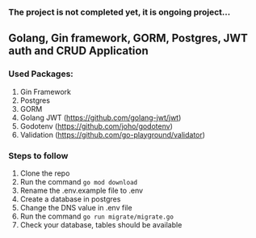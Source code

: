 ### The project is not completed yet, it is ongoing project...

## Golang, Gin framework, GORM, Postgres, JWT auth and CRUD Application

### Used Packages:
1. Gin Framework
2. Postgres
3. GORM
4. Golang JWT (https://github.com/golang-jwt/jwt)
5. Godotenv (https://github.com/joho/godotenv)
6. Validation (https://github.com/go-playground/validator)

### Steps to follow
1. Clone the repo
2. Run the command `go mod download`
3. Rename the .env.example file to .env 
4. Create a database in postgres 
5. Change the DNS value in .env file 
6. Run the command `go run migrate/migrate.go`
7. Check your database, tables should be available